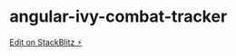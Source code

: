 # angular-ivy-combat-tracker

[Edit on StackBlitz ⚡️](https://stackblitz.com/edit/angular-ivy-r8d1fm)